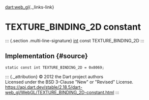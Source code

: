 [dart:web\_gl](../../dart-web_gl/dart-web_gl-library){._links-link}

TEXTURE\_BINDING\_2D constant
=============================

::: {.section .multi-line-signature}
[int](../../dart-core/int-class) const TEXTURE\_BINDING\_2D
:::

Implementation {#source}
--------------

``` {.language-dart data-language="dart"}
static const int TEXTURE_BINDING_2D = 0x8069;
```

::: {._attribution}
© 2012 the Dart project authors\
Licensed under the BSD 3-Clause \"New\" or \"Revised\" License.\
<https://api.dart.dev/stable/2.18.5/dart-web_gl/WebGL/TEXTURE_BINDING_2D-constant.html>
:::
